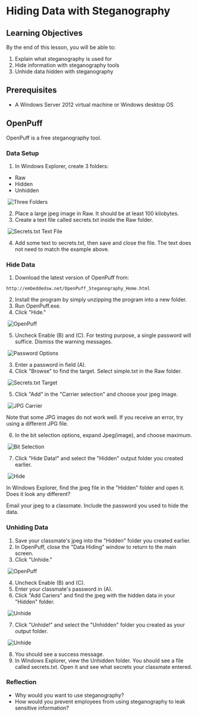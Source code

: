 Hiding Data with Steganography
===============================

Learning Objectives
--------------------------
By the end of this lesson, you will be able to:

1. Explain what steganography is used for
2. Hide information with steganography tools
3. Unhide data hidden with steganography

Prerequisites
---------------------------
- A Windows Server 2012 virtual machine or Windows desktop OS

OpenPuff
------------------------------------
OpenPuff is a free steganography tool.

### Data Setup

1. In Windows Explorer, create 3 folders:
  - Raw
  - Hidden
  - Unhidden

&nbsp;![Three Folders](3-folder.png "folders")

2. Place a large jpeg image in Raw. It should be at least 100 kilobytes.
3. Create a text file called secrets.txt inside the Raw folder.

&nbsp;![Secrets.txt Text File](secrets.png "secrets")

4. Add some text to secrets.txt, then save and close the file. The text does not need to match the example above.

### Hide Data

1. Download the latest version of OpenPuff from:

```
http://embeddedsw.net/OpenPuff_Steganography_Home.html
```

2. Install the program by simply unzipping the program into a new folder.
3. Run OpenPuff.exe.
4. Click "Hide."

&nbsp;![OpenPuff](openpuff-main.png "openpuff")

5. Uncheck Enable (B) and (C). For testing purpose, a single password will suffice. Dismiss the warning messages.

&nbsp;![Password Options](openpuff-hide-password.png "onepassword")

3. Enter a password in field (A).
4. Click "Browse" to find the target. Select simple.txt in the Raw folder.

&nbsp;![Secrets.txt Target](openpuff-hide-target.png "hidetarget")

5. Click "Add" in the "Carrier selection" and choose your jpeg image.

&nbsp;![JPG Carrier](openpuff-hide-carrier.png "hidecarrier")

Note that some JPG images do not work well. If you receive an error, try using a different JPG file.

6. In the bit selection options, expand Jpeg(image), and choose maximum.

&nbsp;![Bit Selection](openpuff-hide-bitselection.png "hidebitselection")


7. Click "Hide Data!" and select the "Hidden" output folder you created earlier.

&nbsp;![Hide](openpuff-hide-hide.png "hidehide")

In Windows Explorer, find the jpeg file in the "Hidden" folder and open it. Does it look any different?

Email your jpeg to a classmate. Include the password you used to hide the data.

### Unhiding Data

1. Save your classmate's jpeg into the "Hidden" folder you created earlier.
2. In OpenPuff, close the "Data Hiding" window to return to the main screen.
3. Click "Unhide."

&nbsp;![OpenPuff](openpuff-main.png "openpuff")

4. Uncheck Enable (B) and (C).
5. Enter your classmate's password in (A).
6. Click "Add Cariers" and find the jpeg with the hidden data in your "Hidden" folder.

&nbsp;![Unhide](openpuff-unhide.png "unhide")

7. Click "Unhide!" and select the "Unhidden" folder you created as your output folder.

&nbsp;![Unhide](openpuff-unhide-folder.png "unhidefolder")

8. You should see a success message.
9. In Windows Explorer, view the Unhidden folder. You should see a file called secrets.txt. Open it and see what secrets your classmate entered.

### Reflection

- Why would you want to use steganography?
- How would you prevent employees from using steganography to leak sensitive information?